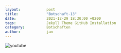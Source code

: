 ```yaml
---
layout:            post
title:             "Botschaft-13"
date:              2021-12-29 18:30:00 +0200
tags:              Jekyll Theme GitHub Installation
category:          Botschaften
author:            jan
---
```


![youtube](https://www.youtube.com/watch?v=_Zng-71eNNc)
